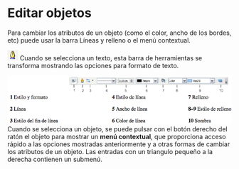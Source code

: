 
# Editar objetos

Para cambiar los atributos de un objeto (como el color, ancho de los bordes, etc) puede usar la barra Líneas y relleno o el menú contextual.

![](https://raw.githubusercontent.com/catedu/libreOffice-la-suite-ofimatica-libre/master/img/Captura_de_pantalla_2016-11-30_a_las_15.31.42.png)
Cuando se selecciona un texto, esta barra de herramientas se transforma mostrando las opciones para formato de texto.

![](https://raw.githubusercontent.com/catedu/libreOffice-la-suite-ofimatica-libre/master/img/Captura_de_pantalla_2016-11-30_a_las_15.31.53.png)
Cuando se selecciona un objeto, se puede pulsar con el botón derecho del ratón el objeto para mostrar un **menú contextual**, que proporciona acceso rápido a las opciones mostradas anteriormente y a otras formas de cambiar los atributos de un objeto. Las entradas con un triangulo pequeño a la derecha contienen un submenú.

